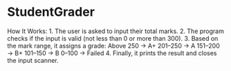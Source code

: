# StudentGrader
How It Works:  1. The user is asked to input their total marks.   2. The program checks if the input is valid (not less than 0 or more than 300).   3. Based on the mark range, it assigns a grade:  Above 250 → A+  201–250 → A  151–200 → B+  101–150 → B  0–100 → Failed    4. Finally, it prints the result and closes the input scanner.
